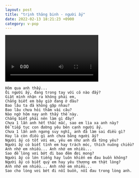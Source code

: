 ```yaml
---
layout: post
title: "trịnh thăng binh - người ấy"
date: 2022-02-13 18:21:23 +0900
category: v-pop
---
```


<div class="video-container">
    <video id="player" class="video-js vjs-default-skin vjs-big-play-centered" data-json="/public/json/v-pop/trịnh thăng binh - người ấy.json"></video>
</div>

```
Hôm qua anh thấy...
Ôi người ấy, đang trong tay với cô nào đấy?
Giật mình nhận ra không phải em,
Chẳng biết em bây giờ đang ở đâu?
Bao lâu ta đã không gặp nhau?
Bao lâu chưa hỏi thăm vài câu?
Nào ngờ hôm nay anh thấy thế này.
Chẳng biết phải nên làm gì đây?
Chưa 1 lần anh hết thắc mắc, sao em lìa xa anh này?
Để tiếp tục con đường yêu bên cạnh người ấy.
Chưa 1 lần anh ngưng suy nghĩ, anh đã làm sai điều gì?
Hay là còn điều gì anh chưa bằng người ấy?
Người ấy có tốt với em, yêu em như anh đã từng yêu?
Người ấy có biết tính em hay trách móc, thích nuông chiều?
Anh nhớ em nhiều... Anh nhớ em nhiều...
Sao để lòng vơi bớt đi bao đêm đợi mong?
Người ấy có lớn tiếng hay luôn khiến em đau buồn không?
Người ấy có biết quý em hay yêu thương em thật lòng?
Anh nhớ em nhiều... Anh nhớ em nhiều...
Sao cho lòng vơi bớt đi nỗi buồn, nỗi đau trong lòng anh.
```